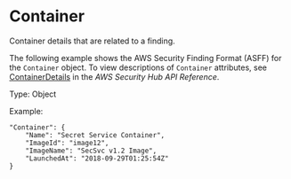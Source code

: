 # Container<a name="asff-resourcedetails-container"></a>

Container details that are related to a finding\. 

The following example shows the AWS Security Finding Format \(ASFF\) for the `Container` object\. To view descriptions of `Container` attributes, see [ContainerDetails](https://docs.aws.amazon.com/securityhub/1.0/APIReference/API_ContainerDetails.html) in the *AWS Security Hub API Reference*\.

Type: Object

Example:

```
"Container": {
    "Name": "Secret Service Container",
    "ImageId": "image12",
    "ImageName": "SecSvc v1.2 Image",
    "LaunchedAt": "2018-09-29T01:25:54Z"
}
```